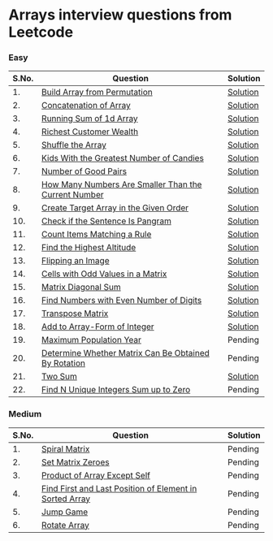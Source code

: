 # Arrays interview questions from Leetcode

### Easy
| S.No. | Question | Solution |
|----| --------------- | -------- |
|1. | [Build Array from Permutation](https://leetcode.com/problems/build-array-from-permutation/) |[Solution](https://github.com/geeky01adarsh/DSA-Interview-Questions/blob/main/Arrays/build_array_from_permutation.cpp)|
|2. | [Concatenation of Array](https://leetcode.com/problems/concatenation-of-array/) |[Solution](https://github.com/geeky01adarsh/DSA-Interview-Questions/blob/main/Arrays/concatenation_of_Array.cpp)|
|3. | [Running Sum of 1d Array](https://leetcode.com/problems/running-sum-of-1d-array/) |[Solution](https://github.com/geeky01adarsh/DSA-Interview-Questions/blob/main/Arrays/running_sum_of_1d_Array.cpp)|
|4. | [Richest Customer Wealth](https://leetcode.com/problems/richest-customer-wealth/) |[Solution](https://github.com/geeky01adarsh/DSA-Interview-Questions/blob/main/Arrays/richest_customber_wealth.cpp)|
|5. | [Shuffle the Array](https://leetcode.com/problems/shuffle-the-array/) |[Solution](https://github.com/geeky01adarsh/DSA-Interview-Questions/blob/main/Arrays/shuffle_the_Array.cpp)|
|6. | [Kids With the Greatest Number of Candies](https://leetcode.com/problems/kids-with-the-greatest-number-of-candies/) |[Solution](https://github.com/geeky01adarsh/DSA-Interview-Questions/blob/main/Arrays/kids_with_greatest_no_of_candies.cpp)|
|7. | [Number of Good Pairs](https://leetcode.com/problems/number-of-good-pairs/) |[Solution](https://github.com/geeky01adarsh/DSA-Interview-Questions/blob/main/Arrays/no_of_good_pairs.cpp)|
|8. | [How Many Numbers Are Smaller Than the Current Number](https://leetcode.com/problems/how-many-numbers-are-smaller-than-the-current-number/) |[Solution](https://github.com/geeky01adarsh/DSA-Interview-Questions/blob/main/Arrays/cells_with_odd_values.cpp)|
|9. | [Create Target Array in the Given Order](https://leetcode.com/problems/create-target-array-in-the-given-order/) |[Solution](https://github.com/geeky01adarsh/DSA-Interview-Questions/blob/main/Arrays/create_target_array_in_given_order.cpp)|
|10. | [Check if the Sentence Is Pangram](https://leetcode.com/problems/check-if-the-sentence-is-pangram/) |[Solution](https://github.com/geeky01adarsh/DSA-Interview-Questions/blob/main/Arrays/pangram_String.cpp)|
|11. | [Count Items Matching a Rule](https://leetcode.com/problems/count-items-matching-a-rule/) |[Solution](https://github.com/geeky01adarsh/DSA-Interview-Questions/blob/main/Arrays/count_elements_matching_rule.cpp)|
|12. | [Find the Highest Altitude](https://leetcode.com/problems/find-the-highest-altitude/) |[Solution](https://github.com/geeky01adarsh/DSA-Interview-Questions/blob/main/Arrays/highest_altitude.cpp)|
|13. | [Flipping an Image](https://leetcode.com/problems/flipping-an-image/) |[Solution](https://github.com/geeky01adarsh/DSA-Interview-Questions/blob/main/Arrays/flipping_an_image.cpp)|   
|14. | [Cells with Odd Values in a Matrix](https://leetcode.com/problems/cells-with-odd-values-in-a-matrix/) |[Solution](https://github.com/geeky01adarsh/DSA-Interview-Questions/blob/main/Arrays/cells_with_odd_values.cpp)|
|15. | [Matrix Diagonal Sum](https://leetcode.com/problems/matrix-diagonal-sum/) |[Solution](https://github.com/geeky01adarsh/DSA-Interview-Questions/blob/main/Arrays/matrix_diagonal_sum.cpp)|
|16. | [Find Numbers with Even Number of Digits](https://leetcode.com/problems/find-numbers-with-even-number-of-digits/)|[Solution](https://github.com/geeky01adarsh/DSA-Interview-Questions/blob/main/Arrays/no_of_no_witth_even_no_of_digits.cpp)|
|17. | [Transpose Matrix](https://leetcode.com/problems/transpose-matrix/) |[Solution](https://github.com/geeky01adarsh/DSA-Interview-Questions/blob/main/Arrays/matrix_transpose.cpp)|
|18. | [Add to Array-Form of Integer](https://leetcode.com/problems/add-to-array-form-of-integer/) |[Solution](https://github.com/geeky01adarsh/DSA-Interview-Questions/blob/main/Arrays/add_to_array_form_of_int.cpp)|
|19. | [Maximum Population Year](https://leetcode.com/problems/maximum-population-year/) |Pending|
|20. | [Determine Whether Matrix Can Be Obtained By Rotation](https://leetcode.com/problems/determine-whether-matrix-can-be-obtained-by-rotation/) |Pending|
|21. | [Two Sum](https://leetcode.com/problems/two-sum/) |[Solution](https://github.com/geeky01adarsh/DSA-Interview-Questions/blob/main/Arrays/two_sum.cpp)|
|22. | [Find N Unique Integers Sum up to Zero](https://leetcode.com/problems/find-n-unique-integers-sum-up-to-zero/) |Pending|

### Medium
| S.No. | Question | Solution |
|----| --------------- | -------- |
|1. | [Spiral Matrix](https://leetcode.com/problems/spiral-matrix/) |Pending|
|2. | [Set Matrix Zeroes](https://leetcode.com/problems/set-matrix-zeroes/) |Pending|
|3. | [Product of Array Except Self](https://leetcode.com/problems/product-of-array-except-self/) |Pending|
|4. | [Find First and Last Position of Element in Sorted Array](https://leetcode.com/problems/find-first-and-last-position-of-element-in-sorted-array/) |Pending|
|5. | [Jump Game](https://leetcode.com/problems/jump-game/) |Pending|
|6. | [Rotate Array](https://leetcode.com/problems/rotate-array/) |Pending|
